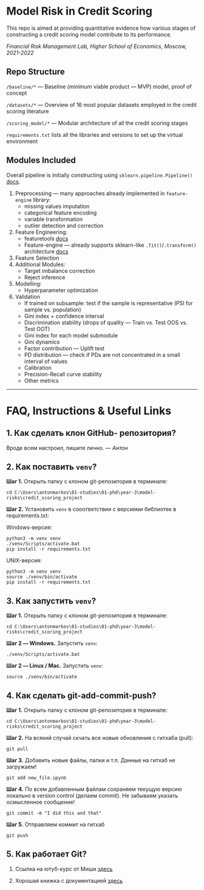 # Model Risk in Credit Scoring

This repo is aimed at providing quantitative evidence how various stages of constructing a credit scoring model contribute to its performance.

_Financial Risk Management Lab, Higher School of Economics, Moscow, 2021-2022_


## Repo Structure

`/baseline/*` — Baseline (minimum viable product — MVP) model, proof of concept

`/datasets/*` — Overview of 16 most popular datasets employed in the credit scoring literature

`/scoring_model/*` — Modular architecture of all the credit scoring stages

`requirements.txt` lists all the libraries and versions to set up the virtual environment


## Modules Included

Overall pipeline is initially constructing using `sklearn.pipeline.Pipeline()` 
[docs](https://scikit-learn.org/stable/modules/generated/sklearn.pipeline.Pipeline.html).

1. Preprocessing — many approaches already implemented in `feature-engine` library:
	+ missing values imputation
	+ categorical feature encoding
	+ variable transformation
	+ outlier detection and correction
2. Feature Engineering:
	+ featuretools [docs](https://featuretools.alteryx.com/en/stable/)
	+ Feature-engine — already supports sklearn-like `.fit()`/`.transform()` architecture [docs](https://feature-engine.readthedocs.io/en/1.1.x/)
3. Feature Selection
4. Additional Modules:
	+ Target imbalance correction
	+ Reject inference
5. Modelling:
	+ Hyperparameter optimization
6. Validation
	+ If trained on subsample: test if the sample is representative (PSI for sample vs. population)
	+ Gini index + confidence interval
	+ Discrimination stability (drops of quality — Train vs. Test OOS vs. Test OOT)
	+ Gini index for each model submodule
	+ Gini dynamics
	+ Factor contribution — Uplift test
	+ PD distribution — check if PDs are not concentrated in a small interval of values
	+ Calibration
	+ Precision-Recall curve stability
	+ Other metrics



* * *

# FAQ, Instructions & Useful Links

## 1. Как сделать клон GitHub- репозитория?

Вроде всем настроил, пишите лично. — _Антон_



## 2. Как поставить `venv`?

__Шаг 1.__ Открыть папку с клоном git-репозитория в терминале:

```console
cd C:\Users\antonmarkov\01-studies\01-phd\year-3\model-risks\credit_scoring_project
```

__Шаг 2.__ Установить `venv` в сооответствии с версиями библиотек в requirements.txt:

Windows-версия:

```console
python3 -m venv venv
./venv/Scripts/activate.bat
pip install -r requirements.txt
```

UNIX-версия:

```console
python3 -m venv venv
source ./venv/bin/activate
pip install -r requirements.txt
```


## 3. Как запустить `venv`?

__Шаг 1.__ Открыть папку с клоном git-репозитория в терминале:

```console
cd C:\Users\antonmarkov\01-studies\01-phd\year-3\model-risks\credit_scoring_project
```

__Шаг 2 — Windows.__ Запустить `venv`:

```console
./venv/Scripts/activate.bat
```

__Шаг 2 — Linux / Mac.__ Запустить `venv`:

```console
source ./venv/bin/activate
```



## 4. Как сделать git-add-commit-push?

__Шаг 1.__ Открыть папку с клоном git-репозитория в терминале:

```console
cd C:\Users\antonmarkov\01-studies\01-phd\year-3\model-risks\credit_scoring_project
```

__Шаг 2.__ На всякий случай скчать все новые обновления с гитхаба (pull):

```console
git pull
```

__Шаг 3.__ Добавить новые файлы, папки и т.п. Данные на гитхаб не загружаем!

```console
git add new_file.ipynb
```

__Шаг 4.__ По всем добавленным файлам сохраняем текущую версию локально в version control (делаем commit). Не забываем указать осмысленное сообщение!

```console
git commit -m "I did this and that"
```

__Шаг 5.__ Отправляем коммит на гитхаб

```console
git push
```



## 5. Как работает Git?

1. Ссылка на ютуб-курс от Миши [здесь](https://www.youtube.com/watch?v=SEvR78OhGtw&t=4203s)

2. Хорошая книжка с документацией [здесь](https://git-scm.com/book/en/v2)
